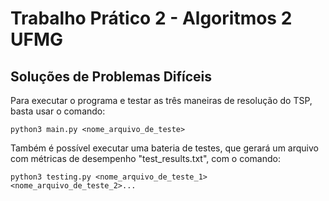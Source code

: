 # Trabalho Prático 2 - Algoritmos 2 UFMG
## Soluções de Problemas Difíceis

Para executar o programa e testar as três maneiras de resolução do TSP, basta usar o comando:

```
python3 main.py <nome_arquivo_de_teste>
```

Também é possível executar uma bateria de testes, que gerará um arquivo com métricas de desempenho "test_results.txt", com o comando:

```
python3 testing.py <nome_arquivo_de_teste_1> <nome_arquivo_de_teste_2>...
```